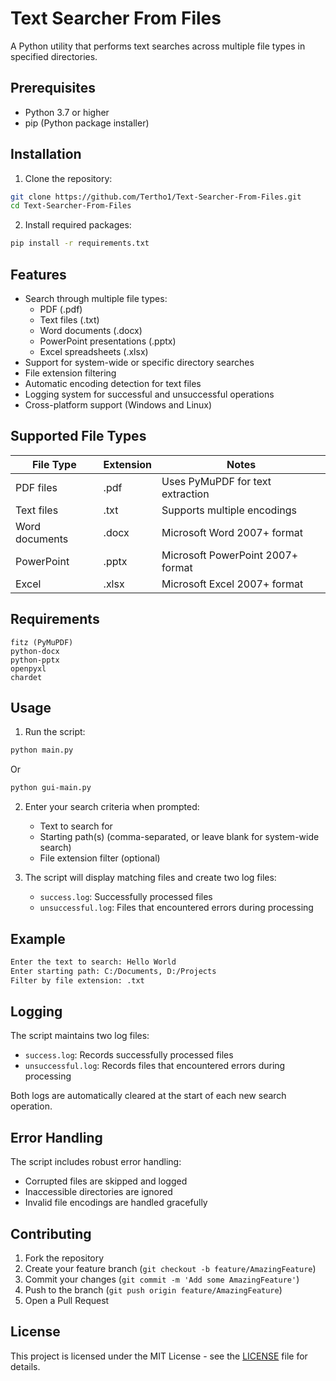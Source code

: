 # Text Searcher From Files

A Python utility that performs text searches across multiple file types in specified directories.

## Prerequisites

- Python 3.7 or higher
- pip (Python package installer)

## Installation

1. Clone the repository:

```bash
git clone https://github.com/Tertho1/Text-Searcher-From-Files.git
cd Text-Searcher-From-Files
```

2. Install required packages:

```bash
pip install -r requirements.txt
```

## Features

- Search through multiple file types:
  - PDF (.pdf)
  - Text files (.txt)
  - Word documents (.docx)
  - PowerPoint presentations (.pptx)
  - Excel spreadsheets (.xlsx)
- Support for system-wide or specific directory searches
- File extension filtering
- Automatic encoding detection for text files
- Logging system for successful and unsuccessful operations
- Cross-platform support (Windows and Linux)

## Supported File Types

| File Type      | Extension | Notes                             |
| -------------- | --------- | --------------------------------- |
| PDF files      | .pdf      | Uses PyMuPDF for text extraction  |
| Text files     | .txt      | Supports multiple encodings       |
| Word documents | .docx     | Microsoft Word 2007+ format       |
| PowerPoint     | .pptx     | Microsoft PowerPoint 2007+ format |
| Excel          | .xlsx     | Microsoft Excel 2007+ format      |

## Requirements

```
fitz (PyMuPDF)
python-docx
python-pptx
openpyxl
chardet
```

## Usage

1. Run the script:

```bash
python main.py
```

Or

```bash
python gui-main.py
```

2. Enter your search criteria when prompted:

   - Text to search for
   - Starting path(s) (comma-separated, or leave blank for system-wide search)
   - File extension filter (optional)

3. The script will display matching files and create two log files:
   - `success.log`: Successfully processed files
   - `unsuccessful.log`: Files that encountered errors during processing

## Example

```bash
Enter the text to search: Hello World
Enter starting path: C:/Documents, D:/Projects
Filter by file extension: .txt
```

## Logging

The script maintains two log files:

- `success.log`: Records successfully processed files
- `unsuccessful.log`: Records files that encountered errors during processing

Both logs are automatically cleared at the start of each new search operation.

## Error Handling

The script includes robust error handling:

- Corrupted files are skipped and logged
- Inaccessible directories are ignored
- Invalid file encodings are handled gracefully

## Contributing

1. Fork the repository
2. Create your feature branch (`git checkout -b feature/AmazingFeature`)
3. Commit your changes (`git commit -m 'Add some AmazingFeature'`)
4. Push to the branch (`git push origin feature/AmazingFeature`)
5. Open a Pull Request

## License

This project is licensed under the MIT License - see the [LICENSE](LICENSE) file for details.
